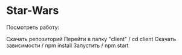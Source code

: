 # Star-Wars
Посмотреть работу:

Скачать репозиторий
Перейти в папку "client" / cd client
Скачать зависимости / npm install
Запустить / npm start
